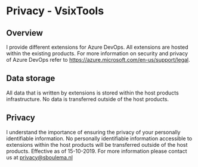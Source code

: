 # Privacy - VsixTools

## Overview
I provide different extensions for Azure DevOps. All extensions are hosted within the existing products. 
For more information on security and privacy of Azure DevOps refer to https://azure.microsoft.com/en-us/support/legal. 

## Data storage
All data that is written by extensions is stored within the host products infrastructure. No data is transferred outside of the host products. 

## Privacy
I understand the importance of ensuring the privacy of your personally identifiable information. No personally identifiable information accessible to extensions within the host products will be transferred outside of the host products. Effective as of 15-10-2019. For more information please contact us at privacy@sboulema.nl